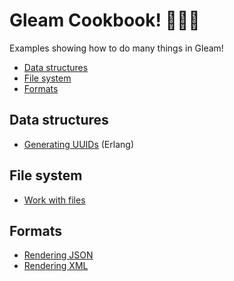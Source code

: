 # Gleam Cookbook! 👩🏾‍🍳

Examples showing how to do many things in Gleam!

- [Data structures](#data-structures)
- [File system](#file-system)
- [Formats](#formats)

## Data structures

- [Generating UUIDs](./erlang/test/data_structures/generating_uuids.gleam) (Erlang)

## File system

- [Work with files](./universal/test/file_system/work_with_files.gleam)

## Formats

- [Rendering JSON](./universal/test/formats/rendering_json.gleam)
- [Rendering XML](./universal/test/formats/rendering_xml.gleam)
